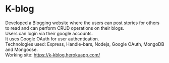 # K-blog
Developed a Blogging website where the users can post stories for others to read and can perform  CRUD operations on their blogs.
<br>
Users can login via their google accounts.
<br>
It uses Google OAuth for user authentication.
<br>
Technologies used: Express, Handle-bars, Nodejs, Google OAuth, MongoDB and Mongoose.
<br>
Working site: https://k-kblog.herokuapp.com/
